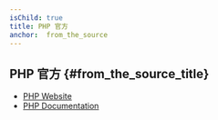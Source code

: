 ```yaml
---
isChild: true
title: PHP 官方
anchor:  from_the_source
---
```


## PHP 官方 {#from_the_source_title}

* [PHP Website](https://secure.php.net/)
* [PHP Documentation](https://secure.php.net/docs.php)
